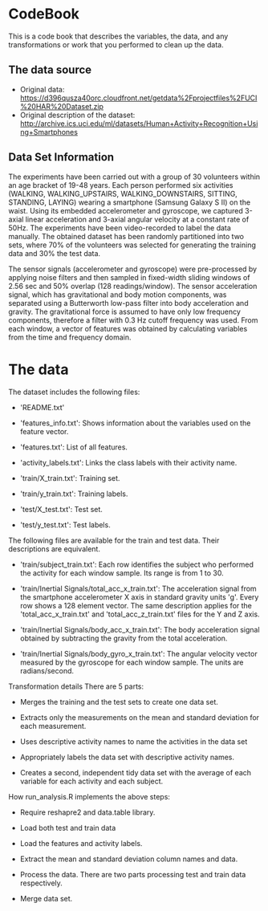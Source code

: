 

# CodeBook
This is a code book that describes the variables, the data, and any transformations or work that you performed to clean up the data.



## The data source
* Original data: https://d396qusza40orc.cloudfront.net/getdata%2Fprojectfiles%2FUCI%20HAR%20Dataset.zip 
* Original description of the dataset: http://archive.ics.uci.edu/ml/datasets/Human+Activity+Recognition+Using+Smartphones 



## Data Set Information
The experiments have been carried out with a group of 30 volunteers within an age bracket of 19-48 years. Each person performed six activities (WALKING, WALKING_UPSTAIRS, WALKING_DOWNSTAIRS, SITTING, STANDING, LAYING) wearing a smartphone (Samsung Galaxy S II) on the waist. Using its embedded accelerometer and gyroscope, we captured 3-axial linear acceleration and 3-axial angular velocity at a constant rate of 50Hz. The experiments have been video-recorded to label the data manually. The obtained dataset has been randomly partitioned into two sets, where 70% of the volunteers was selected for generating the training data and 30% the test data.

The sensor signals (accelerometer and gyroscope) were pre-processed by applying noise filters and then sampled in fixed-width sliding windows of 2.56 sec and 50% overlap (128 readings/window). The sensor acceleration signal, which has gravitational and body motion components, was separated using a Butterworth low-pass filter into body acceleration and gravity. The gravitational force is assumed to have only low frequency components, therefore a filter with 0.3 Hz cutoff frequency was used. From each window, a vector of features was obtained by calculating variables from the time and frequency domain.



# The data
The dataset includes the following files:

* 'README.txt'


* 'features_info.txt': Shows information about the variables used on the feature vector.


* 'features.txt': List of all features.


* 'activity_labels.txt': Links the class labels with their activity name.


* 'train/X_train.txt': Training set.


* 'train/y_train.txt': Training labels.


* 'test/X_test.txt': Test set.


* 'test/y_test.txt': Test labels.


The following files are available for the train and test data. Their descriptions are equivalent.

* 'train/subject_train.txt': Each row identifies the subject who performed the activity for each window sample. Its range is from 1 to 30.


* 'train/Inertial Signals/total_acc_x_train.txt': The acceleration signal from the smartphone accelerometer X axis in standard gravity units 'g'. Every row shows a 128 element vector. The same description applies for the 'total_acc_x_train.txt' and 'total_acc_z_train.txt' files for the Y and Z axis.


* 'train/Inertial Signals/body_acc_x_train.txt': The body acceleration signal obtained by subtracting the gravity from the total acceleration.


* 'train/Inertial Signals/body_gyro_x_train.txt': The angular velocity vector measured by the gyroscope for each window sample. The units are radians/second.




Transformation details
There are 5 parts:


* Merges the training and the test sets to create one data set.

* Extracts only the measurements on the mean and standard deviation for each measurement.

* Uses descriptive activity names to name the activities in the data set

* Appropriately labels the data set with descriptive activity names.

* Creates a second, independent tidy data set with the average of each variable for each activity and each subject.



How  run_analysis.R  implements the above steps:

* Require  reshapre2  and  data.table  library.

* Load both test and train data

* Load the features and activity labels.

* Extract the mean and standard deviation column names and data.

* Process the data. There are two parts processing test and train data respectively.

* Merge data set.
